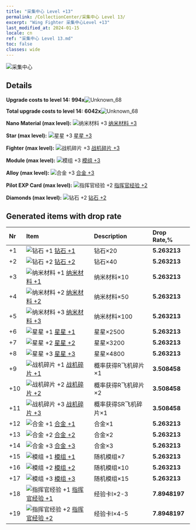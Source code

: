```yaml
---
title: "采集中心 Level +13"
permalink: /CollectionCenter/采集中心 Level 13/
excerpt: "Wing Fighter 采集中心Level +13"
last_modified_at: 2024-01-15
locale: cn
ref: "采集中心 Level 13.md"
toc: false
classes: wide
---
```



  ![采集中心](/images/bh_img6.png)

## Details

 **Upgrade costs to level 14:** **994x**![Unknown_68](/images/item/bh_img25_p.png)

 **Total upgrade costs to level 14:** **6042x**![Unknown_68](/images/item/bh_img25_p.png)

 **Nano Material (max level):** ![纳米材料 +3](/images/cc/CC_Nano_Material_3_p.png) [纳米材料 +3](/CollectionCenter/纳米材料_3/)

 **Star (max level):** ![星星 +3](/images/cc/CC_Star_3_p.png) [星星 +3](/CollectionCenter/星星_3/)

 **Fighter (max level):** ![战机碎片 +3](/images/cc/CC_Fighter_Shard_3_p.png) [战机碎片 +3](/CollectionCenter/战机碎片_3/)

 **Module (max level):** ![模组 +3](/images/cc/CC_Module_3_p.png) [模组 +3](/CollectionCenter/模组_3/)

 **Alloy (max level):** ![合金 +3](/images/cc/CC_Alloy_Plate_3_p.png) [合金 +3](/CollectionCenter/合金_3/)

 **Pilot EXP Card (max level):** ![指挥官经验 +2](/images/cc/CC_Pilot_EXP_Card_2_p.png) [指挥官经验 +2](/CollectionCenter/指挥官经验_2/)

 **Diamonds (max level):** ![钻石 +2](/images/cc/CC_Diamond_2_p.png) [钻石 +2](/CollectionCenter/钻石_2/)

## Generated items with drop rate

  |  Nr |     Item   |    Description   |  Drop Rate,% |
  |:----|:-----------|:-----------------|:-------------|
  | +1 | ![钻石 +1](/images/cc/CC_Diamond_1_p.png) [钻石 +1](/CollectionCenter/钻石_1/) | 钻石×20 | **5.263213** |
  | +2 | ![钻石 +2](/images/cc/CC_Diamond_2_p.png) [钻石 +2](/CollectionCenter/钻石_2/) | 钻石×40 | **5.263213** |
  | +3 | ![纳米材料 +1](/images/cc/CC_Nano_Material_1_p.png) [纳米材料 +1](/CollectionCenter/纳米材料_1/) | 纳米材料×10 | **5.263213** |
  | +4 | ![纳米材料 +2](/images/cc/CC_Nano_Material_2_p.png) [纳米材料 +2](/CollectionCenter/纳米材料_2/) | 纳米材料×50 | **5.263213** |
  | +5 | ![纳米材料 +3](/images/cc/CC_Nano_Material_3_p.png) [纳米材料 +3](/CollectionCenter/纳米材料_3/) | 纳米材料×100 | **5.263213** |
  | +6 | ![星星 +1](/images/cc/CC_Star_1_p.png) [星星 +1](/CollectionCenter/星星_1/) | 星星×2500 | **5.263213** |
  | +7 | ![星星 +2](/images/cc/CC_Star_2_p.png) [星星 +2](/CollectionCenter/星星_2/) | 星星×3200 | **5.263213** |
  | +8 | ![星星 +3](/images/cc/CC_Star_3_p.png) [星星 +3](/CollectionCenter/星星_3/) | 星星×4800 | **5.263213** |
  | +9 | ![战机碎片 +1](/images/cc/CC_Fighter_Shard_1_p.png) [战机碎片 +1](/CollectionCenter/战机碎片_1/) | 概率获得R飞机碎片×1 | **3.508458** |
  | +10 | ![战机碎片 +2](/images/cc/CC_Fighter_Shard_2_p.png) [战机碎片 +2](/CollectionCenter/战机碎片_2/) | 概率获得R飞机碎片×2 | **3.508458** |
  | +11 | ![战机碎片 +3](/images/cc/CC_Fighter_Shard_3_p.png) [战机碎片 +3](/CollectionCenter/战机碎片_3/) | 概率获得SR飞机碎片×1 | **3.508458** |
  | +12 | ![合金 +1](/images/cc/CC_Alloy_Plate_1_p.png) [合金 +1](/CollectionCenter/合金_1/) | 合金×1 | **5.263213** |
  | +13 | ![合金 +2](/images/cc/CC_Alloy_Plate_2_p.png) [合金 +2](/CollectionCenter/合金_2/) | 合金×2 | **5.263213** |
  | +14 | ![合金 +3](/images/cc/CC_Alloy_Plate_3_p.png) [合金 +3](/CollectionCenter/合金_3/) | 合金×3 | **5.263213** |
  | +15 | ![模组 +1](/images/cc/CC_Module_1_p.png) [模组 +1](/CollectionCenter/模组_1/) | 随机模组×7 | **5.263213** |
  | +16 | ![模组 +2](/images/cc/CC_Module_2_p.png) [模组 +2](/CollectionCenter/模组_2/) | 随机模组×10 | **5.263213** |
  | +17 | ![模组 +3](/images/cc/CC_Module_3_p.png) [模组 +3](/CollectionCenter/模组_3/) | 随机模组×15 | **5.263213** |
  | +18 | ![指挥官经验 +1](/images/cc/CC_Pilot_EXP_Card_1_p.png) [指挥官经验 +1](/CollectionCenter/指挥官经验_1/) | 经验卡I×2-3 | **7.8948197** |
  | +19 | ![指挥官经验 +2](/images/cc/CC_Pilot_EXP_Card_2_p.png) [指挥官经验 +2](/CollectionCenter/指挥官经验_2/) | 经验卡I×4-5 | **7.8948197** |

